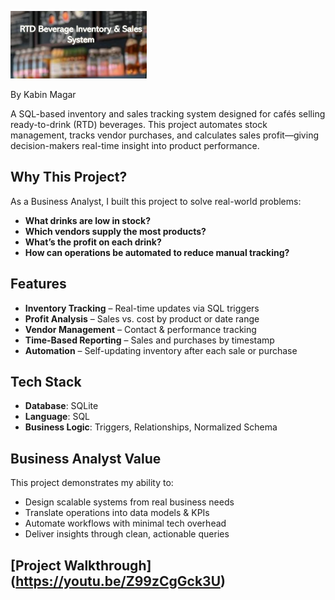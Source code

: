 ![cafe](CAFE.PNG)

By Kabin Magar

A SQL-based inventory and sales tracking system designed for cafés selling ready-to-drink (RTD) beverages. This project automates stock management, tracks vendor purchases, and calculates sales profit—giving decision-makers real-time insight into product performance.

##  Why This Project?

As a Business Analyst, I built this project to solve real-world problems:
- **What drinks are low in stock?**
- **Which vendors supply the most products?**
- **What’s the profit on each drink?**
- **How can operations be automated to reduce manual tracking?**

##  Features

-  **Inventory Tracking** – Real-time updates via SQL triggers  
-  **Profit Analysis** – Sales vs. cost by product or date range  
-  **Vendor Management** – Contact & performance tracking  
-  **Time-Based Reporting** – Sales and purchases by timestamp  
-  **Automation** – Self-updating inventory after each sale or purchase

##  Tech Stack

- **Database**: SQLite  
- **Language**: SQL  
- **Business Logic**: Triggers, Relationships, Normalized Schema

##  Business Analyst Value

This project demonstrates my ability to:
- Design scalable systems from real business needs  
- Translate operations into data models & KPIs  
- Automate workflows with minimal tech overhead  
- Deliver insights through clean, actionable queries

##  [Project Walkthrough] (https://youtu.be/Z99zCgGck3U) 
